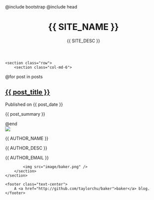 ---
---
<!DOCTYPE html>
<html>
<head>
@include bootstrap
@include head
<title>{{ SITE_NAME }}</title>
</head>

<main class="container">
	<header>
	<h1>{{ SITE_NAME }}</h1>
	{{ SITE_DESC }}
	</header>

	<section class="row">
		<section class="col-md-6">
@for post in posts
			<article>
				<h2><a href="{{ post_id }}.html">{{ post_title }}</a></h2>
				<p class="post-date">Published on <time>{{ post_date }}</time></p>
				<p>{{ post_summary }}</p>
			</article>
@end
		</section>
		<section class="col-md-2">
			<img class="author-avatar pull-right" src="http://www.gravatar.com/avatar/{{ AUTHOR_EMAIL_HASH }}" />
		</section>
		<section class="col-md-4">
			<p class="author-name">{{ AUTHOR_NAME }}</p>
			<p class="author-desc">{{ AUTHOR_DESC }}</p>
			<p class="author-email">{{ AUTHOR_EMAIL }}</p>

			<img src="image/baker.png" />
		</section>
	</section>

	<footer class="text-center">
		A <a href="http://github.com/taylorchu/baker">baker</a> blog.
	</footer>
</main>

</html>
